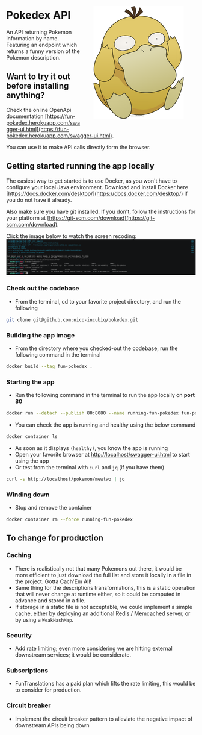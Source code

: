 <img align="right" style="width: 15rem; margin: 2rem" src="assets/psyduck.png">

# Pokedex API

An API returning Pokemon information by name.  
Featuring an endpoint which returns a funny version of the Pokemon description.

## Want to try it out before installing anything?
Check the online OpenApi documentation [https://fun-pokedex.herokuapp.com/swagger-ui.html](https://fun-pokedex.herokuapp.com/swagger-ui.html).

You can use it to make API calls directly form the browser.

## Getting started running the app locally
The easiest way to get started is to use Docker, as you won't have to configure your
local Java environment. Download and install Docker here [https://docs.docker.com/desktop/](https://docs.docker.com/desktop/)
if you do not have it already.

Also make sure you have git installed. If you don't, follow the instructions for your platform
at [https://git-scm.com/download](https://git-scm.com/download).

Click the image below to watch the screen recoding:
[![asciicast](assets/docker-asciinema.png)](https://asciinema.org/a/GGy0xfnDb925mcYqpbqBPxQt8)

### Check out the codebase
- From the terminal, cd to your favorite project directory, and run the following
```bash
git clone git@github.com:nico-incubiq/pokedex.git
```

### Building the app image
- From the directory where you checked-out the codebase, run the following command in the terminal
```bash
docker build --tag fun-pokedex .
```

### Starting the app
- Run the following command in the terminal to run the app locally on **port 80**
```bash
docker run --detach --publish 80:8080 --name running-fun-pokedex fun-pokedex
```
- You can check the app is running and healthy using the below command
```bash
docker container ls
```
- As soon as it displays `(healthy)`, you know the app is running
- Open your favorite browser at [http://localhost/swagger-ui.html](http://localhost/swagger-ui.html) to start using the app
- Or test from the terminal with `curl` and `jq` (if you have them)
```bash
curl -s http://localhost/pokemon/mewtwo | jq
```

### Winding down
- Stop and remove the container
```bash
docker container rm --force running-fun-pokedex
```

## To change for production
### Caching
- There is realistically not that many Pokemons out there, it would be more
efficient to just download the full list and store it locally in a file in
the project. Gotta Cach'Em All!
- Same thing for the descriptions transformations, this is a static operation
that will never change at runtime either, so it could be computed in advance
and stored in a file.
- If storage in a static file is not acceptable, we could implement a simple cache, either
by deploying an additional Redis / Memcached server, or by using a `WeakHashMap`.

### Security
- Add rate limiting; even more considering we are hitting external downstream
services; it would be considerate.

### Subscriptions
- FunTranslations has a paid plan which lifts the rate limiting, this would be to
consider for production.

### Circuit breaker
- Implement the circuit breaker pattern to alleviate the negative impact of
downstream APIs being down

